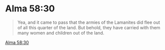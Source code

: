 # Alma 58:30

> Yea, and it came to pass that the armies of the Lamanites did flee out of all this quarter of the land. But behold, they have carried with them many women and children out of the land.

[Alma 58:30](https://www.churchofjesuschrist.org/study/scriptures/bofm/alma/58?lang=eng&id=p30#p30)


